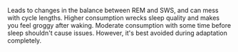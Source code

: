 Leads to changes in the balance between REM and SWS, and can mess with cycle lengths. Higher consumption wrecks sleep quality and makes you feel groggy after waking. 
Moderate consumption with some time before sleep shouldn't cause issues. However, it's best avoided during adaptation completely.
